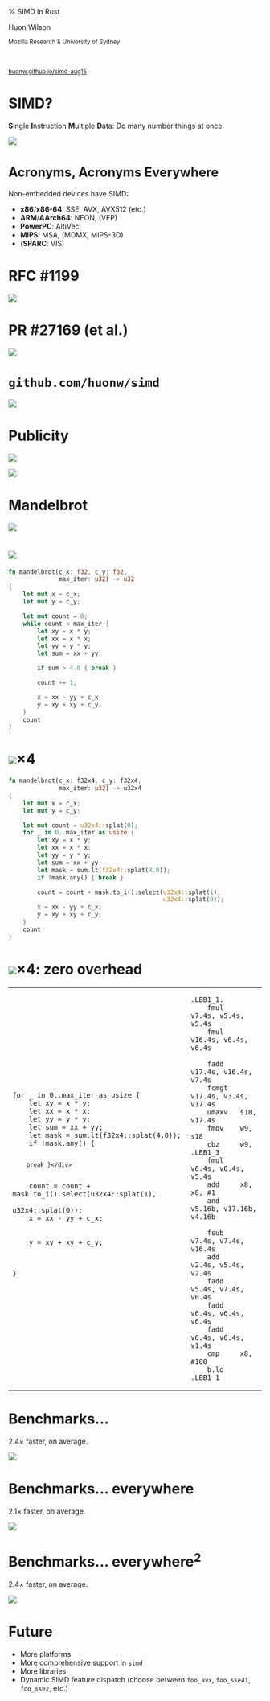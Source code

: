 % SIMD in Rust

Huon Wilson

<small>Mozilla Research & University of Sydney</small>

<br>

[<small>huonw.github.io/simd-aug15</small>](http://huonw.github.io/simd-aug15)

# SIMD?

**S**ingle **I**nstruction **M**ultiple **D**ata: Do many number
  things at once.

![](vector.png)

# <span style='font-size: 0.9em'>Acronyms, Acronyms Everywhere</span>

Non-embedded devices have SIMD:

- **x86**/<strong>x86-64</strong>: SSE, AVX, AVX512 (etc.)
- **ARM**/<strong>AArch64</strong>: NEON, (VFP)
- **PowerPC**: AltiVec
- **MIPS**: MSA, (MDMX, MIPS-3D)
- (**SPARC**: VIS)

# RFC #1199

[<img src="rfc.png" class="shadow"></img>](https://github.com/rust-lang/rfcs/pull/1199)

# PR #27169 (et al.)

[<img src="pr.png" class="shadow"></img>](https://github.com/rust-lang/rust/pull/27169)

# `github.com/huonw/simd`

[<img src="crate.png" class="shadow"></img>](https://github.com/huonw/simd)

# Publicity

[<img src="blog.png" class="shadow"></img>](http://huonw.github.io/blog/2015/08/simd-in-rust/)

<img src="ga.png" class="shadow"></img>

# Mandelbrot

![](mandel.png)

# <img src=mandel.png class='header-image'>

```rust
fn mandelbrot(c_x: f32, c_y: f32,
              max_iter: u32) -> u32
{
    let mut x = c_x;
    let mut y = c_y;

    let mut count = 0;
    while count < max_iter {
        let xy = x * y;
        let xx = x * x;
        let yy = y * y;
        let sum = xx + yy;

        if sum > 4.0 { break }

        count += 1;

        x = xx - yy + c_x;
        y = xy + xy + c_y;
    }
    count
}
```

# <img src=mandel.png class='header-image'>&times;4

```rust
fn mandelbrot(c_x: f32x4, c_y: f32x4,
              max_iter: u32) -> u32x4
{
    let mut x = c_x;
    let mut y = c_y;

    let mut count = u32x4::splat(0);
    for _ in 0..max_iter as usize {
        let xy = x * y;
        let xx = x * x;
        let yy = y * y;
        let sum = xx + yy;
        let mask = sum.lt(f32x4::splat(4.0));
        if !mask.any() { break }

        count = count + mask.to_i().select(u32x4::splat(1),
                                           u32x4::splat(0));
        x = xx - yy + c_x;
        y = xy + xy + c_y;
    }
    count
}
```

# <img src=mandel.png class='header-image'>&times;4: zero overhead

<table class="compare">
<tbody>
<tr><td>
<pre><code>for _ in 0..max_iter as usize {
<div class="group-a">    let xy = x * y;
    let xx = x * x;
    let yy = y * y;</div><div class="group-b">    let sum = xx + yy;</div><div class="group-c">    let mask = sum.lt(f32x4::splat(4.0));</div><div class="group-d">    if !mask.any() {

        break }</div>

<div class="group-e">    count = count + mask.to_i().select(u32x4::splat(1),
                                       u32x4::splat(0));</div><div class="group-f">    x = xx - yy + c_x;</div>

<div class="group-f">    y = xy + xy + c_y;</div>

}</pre></code>
</td><td>
<pre><code>.LBB1_1:
<div class="group-a">    fmul    <span class="args">v7.4s, v5.4s, v5.4s</span>
    fmul    <span class="args">v16.4s, v6.4s, v6.4s</span></div>
<div class="group-b">    fadd    <span class="args">v17.4s, v16.4s, v7.4s</span></div><div class="group-c">    fcmgt   <span class="args">v17.4s, v3.4s, v17.4s</span></div><div class="group-d">    umaxv   <span class="args">s18, v17.4s</span>
    fmov    <span class="args">w9, s18</span>
    cbz     <span class="args">w9, .LBB1_3</span></div><div class="group-a">    fmul    <span class="args">v6.4s, v6.4s, v5.4s</span></div>    add     <span class="args">x8, x8, #1</span>
<div class="group-e">    and     <span class="args">v5.16b, v17.16b, v4.16b</span></div>
<div class="group-f">    fsub    <span class="args">v7.4s, v7.4s, v16.4s</span></div><div class="group-e">    add     <span class="args">v2.4s, v5.4s, v2.4s</span></div><div class="group-f">    fadd    <span class="args">v5.4s, v7.4s, v0.4s</span>
    fadd    <span class="args">v6.4s, v6.4s, v6.4s</span>
    fadd    <span class="args">v6.4s, v6.4s, v1.4s</div>    cmp     <span class="args">x8, #100</span>
    b.lo    <span class="args">.LBB1_1</span></code></pre>
</td>
</tr>
<tbody>
</table>

# Benchmarks...

2.4&times; faster, on average.

![](chart-x86-64.png)

# Benchmarks... everywhere

2.1&times; faster, on average.

![](chart-aarch64.png)

# Benchmarks... everywhere<sup>2</sup>

2.4&times; faster, on average.

![](chart-arm.png)

# Future

- More platforms
- More comprehensive support in `simd`
- More libraries
- Dynamic SIMD feature dispatch (choose between `foo_avx`,
  `foo_sse41`, `foo_sse2`, etc.)

